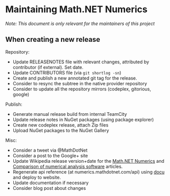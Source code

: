 Maintaining Math.NET Numerics
=============================

*Note: This document is only relevant for the maintainers of this project*

When creating a new release
---------------------------

Repository:

- Update RELEASENOTES file with relevant changes, attributed by contributor (if external). Set date.
- Update CONTRIBUTORS file (via `git shortlog -sn`)
- Create and publish a new annotated git tag for the release.
- Consider to resync the subtree in the native provider repository
- Consider to update all the repository mirrors (codeplex, gitorious, google)

Publish:

- Generate manual release build from internal TeamCity
- Update release notes in NuGet packages (using package explorer)
- Create new codeplex release, attach Zip files
- Upload NuGet packages to the NuGet Gallery

Misc:

- Consider a tweet via @MathDotNet
- Consider a post to the Google+ site
- Update Wikipedia release version+date for the [Math.NET Numerics](http://en.wikipedia.org/wiki/Math.NET_Numerics) and [Comparison of numerical analysis software](http://en.wikipedia.org/wiki/Comparison_of_numerical_analysis_software) articles.
- Regenerate api reference (at numerics.mathdotnet.com/api) using [docu](https://github.com/cdrnet/docu) and deploy to website.
- Update documentation if necessary
- Consider blog post about changes
